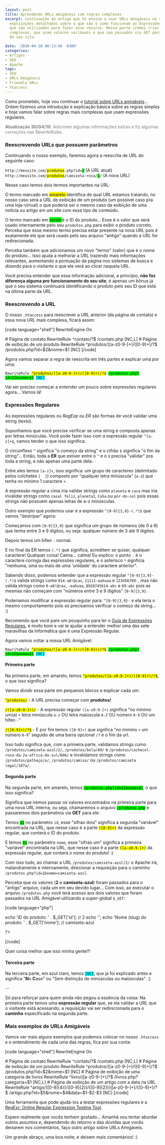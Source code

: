 ```yaml
---
layout: post
title: Aprendendo URLs amigáveis com regras complexas
excerpt: Continuação do artigo que te ensina a usar URLs Amigáveis no seu site com
  explicações detalhadas sobre o que são e como funcionam as Expressões Regulares
  que são utilizadas para fazer esse recurso. Nessa parte iremos criar regras mais
  complexas, que usam valores variáveis e que sao passados via GET para os arquivos
  do seu site.

date: '2010-04-28 00:13:46 -0300'
categories:
- Artigos
- SEO
- Apache
tags:
- SEO
- URLs Amigáveis
- Friendly URLs
- htaccess
---
```

<p>Como prometido, hoje vou continuar o <a title="Aprendendo URLs amigáveis (Friendly URLs)" href="/aprendendo-urls-amigaveis">tutorial sobre URLs amigáveis</a>... Ontem fizemos uma introdução e explicação básica sobre as regras simples e hoje vamos falar sobre regras mais complexas que usam expressões regulares.</p>
<p style="color: gray;"><strong>Atualização 30/04/10</strong>: Adicionei algumas informações extras e fiz algumas correções nas RewriteRules.</p>
<h3>Reescrevendo URLs que possuem parâmetros</h3>
<p>Continuando o nosso exemplo, faremos agora a reescrita de URL do seguinte caso:</p>
<p><code>http://meusite.com/<span style="background: yellow;">produtos</span>.php?id=<span style="background: lime;">2</span></code> (A URL atual)
<code>http://meusite.com/<span style="background: yellow;">produtos</span>/camiseta-rosa/<span style="background: lime;">2</span>/</code> (A nova URL)</p>
<p>Nesse caso temos dois termos importantes na URL:</p>
<p>O termo marcado em <span style="background: yellow;"> amarelo </span> identifica de qual URL estamos tratando, no nosso caso será a URL de exibição de um produto (um possível caso pra uma loja-virtual) o que poderia ser o mesmo caso da exibição de uma notícia ou artigo em um site com esse tipo de conteúdo.</p>
<p>O termo marcado em <span style="background: lime;"> verde </span> é o ID do produto... Esse é o valor que será usado internamente pelo seu <code>produtos.php</code> para exibir o produto correto. Perceba que esse mesmo termo precisa estar presente na nova URL pois é exatamente ele que será usado pelo seu arquivo "antigo" quando a URL for redirecionada.</p>
<p>Perceba também que adicionamos um novo "termo" (valor) que é o nome do produto... Isso ajuda a melhorar a URL trazendo mais informações relevantes, aumentando a pontuação da página nos sistemas de busca e dizendo para o visitante o que ele verá ao clicar naquela URL.</p>
<p>Você precisa entender que essa informação adicional, a princípio, <strong>não faz diferença alguma pro funcionamento do seu site</strong>, é apenas um bônus já que o seu sistema continuará identificando o produto pelo seu ID que está na última parte da URL.</p>
<h3>Reescrevendo a URL</h3>
<p>O nosso <code>.htaccess</code> para reescrever a URL anterior (da página de contato) e essa nova URL mais complexa, ficará assim:</p>

[code language="shell"]
<IfModule mod_rewrite.c>
	RewriteEngine On</p>
<p>	# Página de contato
	RewriteRule ^contato/?$ /contato.php [NC,L]
	# Página de exibição de um produto
	RewriteRule ^produtos/([a-z0-9-]+)/([0-9]+)/?$ /produtos.php?id=$2&nome=$1 [NC]
</IfModule>
[/code]

<p>Agora vamos separar a regra de reescrita em três partes e explicar uma por uma:</p>
<p><code>RewriteRule <span style="background: yellow;">^produtos/([a-z0-9-]+)/([0-9]+)/?$</span> <span style="background: lime;">/produtos.php?id=$2&nome=$1</span> <span style="background: cyan;">[NC]</span></code></p>
<p>Vai ser preciso começar a entender um pouco sobre expressões regulares agora... Vamos lá!</p>
<h3>Expressões Regulares</h3>
<p>As expressões regulares ou <em>RegExp</em> ou <em>ER</em> são formas de você validar uma string (texto).</p>
<p>Suponhamos que você precise verificar se uma string é composta apenas por letras minúculas. Você pode fazer isso com a expressão regular <code>^[a-z]+$</code>, vamos tender o que isso significa:</p>
<p>O circunflexo <code>^</code> significa "o começo da string" e o cifrão <code>$</code> significa "o fim da string"... Então, toda a <strong>ER</strong> que estiver entre o <code>^</code> e o <code>$</code> precisa "validar" pra toda a string, e não apenas uma parte dela.</p>
<p>Entre eles temos <code>[a-z]+</code>, isso significa: um grupo de caracteres (delimitado pelos colchetes <code>[  ]</code>) composto por "qualquer letra minúscula" (<code>a-z</code>) que tenha no mínimo 1 caractere <code>+</code>.</p>
<p>A expressão regular a cima iria validar strings como <code>planeta</code> e <code>casa</code> mas iria invalidar strings como <code>casal feliz</code>, <code>planeta1</code>, <code>CaSa</code> ou <code>pôr-do-sol</code> pois essas strings não possuem apenas letras de a-z minúsculas.</p>
<p>Outro exemplo que podemos usar é a expressão <code>^[0-9]{3,9}-(.*)$</code> que vamos "destripar" agora:</p>
<p>Começamos com <code>[0-9]{3,9}</code> que significa um grupo de números (de 0 a 9) que tenha entre 3 e 9 dígitos, ou seja: qualquer número de 3 até 9 digitos.</p>
<p>Depois temos um hífen <code>-</code> normal.</p>
<p>E no final da ER temos <code>(.*)</code> que significa, acreditem se quiser, qualquer caractere! Qualquer coisa! Calma... calma! Eu explico: o ponto <code>.</code> é o caractere coringa das expressões regulares, e o asterisco <code>*</code> signficia "nenhuma, uma ou mais de uma 'unidade' do caractere anterior".</p>
<p>Sabendo disso, podemos entender que a expressão regular <code>^[0-9]{3,9}-(.*)$</code> valida strings como <code>014-a8!@cas</code>, <code>11111-eahuaa</code> e <code>123456789-</code>, mas não valida strings como <code>0-a8!@cas</code>, <code>-eahuaa</code>, <code>8928745614-abc</code> e <code>89-abc</code> pois as mesmas não começam com "números entre 3 e 9 digitos" <code>[0-9]{3,9}</code>.</p>
<p>Poderiamos modificar a expressão regular para: <code>^[0-9]{3,9}-</code> e ela teria o mesmo comportamento pois só precisamos verificar o começo da string... :)</p>
<p>Recomendo que você pare um pouquinho para ler o <a title="Guia de Expressões Regulares" href="http://guia-er.sourceforge.net/">Guia de Expressões Regulares</a>, é muito bom e vai te ajudar a entender melhor uma das sete maravilhas da Informática que é uma Expressão Regular.</p>
<p>Agora vamos voltar a nossa URL Amigável:</p>
<p><code>RewriteRule <span style="background: yellow;">^produtos/([a-z0-9-]+)/([0-9]+)/?$</span> <span style="background: lime;">/produtos.php?id=$2&nome=$1</span> <span style="background: cyan;">[NC]</span></code></p>
<h4>Primeira parte</h4>
<p>Na primeira parte, em amarelo, temos <code style="background: yellow;">^produtos/([a-z0-9-]+)/([0-9]+)/?$</code>, o que isso significa?</p>
<p>Vamos dividir essa parte em pequenos blocos e explicar cada um:</p>
<p><code style="background: yellow;">^produtos/</code> - A URL precisa começar com <strong>produtos/</strong></p>
<p><code style="background: yellow;">/([a-z0-9-]+)/</code> - A expressão regular <code>([a-z0-9-]+)</code> significa "no mínimo um(a) <code>+</code> letra minúscula <code>a-z</code> OU letra maiúscula <code>A-Z</code> OU número <code>0-9</code> OU um hífen <code>-</code>"</p>
<p><code style="background: yellow;">/([0-9]+)/?$</code> - E por fim temos <code>([0-9]+)</code> que signfica "no minimo <code>+</code> um número <code>0-9</code>" seguido de uma barra opcional <code>/?</code> e o fim da url.</p>
<p>Isso tudo significa que, com a primeira parte, validamos strings como <code>/produtos/camiseta-azul/2/</code>, <code>/produtos/bola/89/</code> e <code>/produtos/cachecol-rosa-da-2a-africa-do-sul/666/</code> e invalidamos strings como <code>/produtos/palhaço/a/</code>,  <code>/produtos/camisa/</code> ou <code>/produtos/camiseta legal/187a/</code>.</p>
<h4>Segunda parte</h4>
<p>Na segunda parte, em amarelo, temos <code style="background: lime;">/produtos.php?id=$2&nome=$1</code>, o que isso significa?</p>
<p>Significa que iremos passar os valores encontrados na primeira parte para uma nova URL interna, ou seja, chamaremos o arquivo <code style="background: lime;">/produtos.php</code> e passaremos dois parâmetros via <strong>GET</strong> para ele:</p>
<p>Temos <code style="background: lime;">$2</code> no parâmetro <code>id</code>, esse "sifrao dois" significa a segunda "variável" encontrada na URL, que nesse caso é a parte <code style="background: yellow;">([0-9]+)</code> da expressão regular, que conterá o ID do produto.</p>
<p>E temos <code style="background: lime;">$1</code> no parâmetro <code>nome</code>, esse "sifrao um" significa a primeira "variável" encontrada na URL, que nesse caso é a parte <code style="background: yellow;">([a-z0-9-]+)</code> da expressão regular, que conterá o nome do produto! :)</p>
<p>Com isso tudo, ao chamar a URL <code>/produtos/camiseta-azul/2/</code> o Apache irá, malandramente e internamente, direcionar a requisição para o caminho <code>/produtos.php?id=2&nome=camiseta-azul</code>.</p>
<p>Perceba que os valores (<strong>2</strong> e <strong>camiseta-azul</strong>) foram passados para o "antigo" arquivo, cada um em seu devido lugar... Com isso, ao executar o arquivo <code>/produtos.php</code> você terá acesso aos dois valores que foram passados na URL Amigável utilizando a super-global <code>$_GET</code>:</p>

[code language="php"]
<?php</p>
<p>echo 'ID do produto: ' . $_GET['id']; // 2
echo '';
echo 'Nome (slug) do produto: ' . $_GET['nome']; // camiseta-azul</p>
<p>?>
[/code]

<p>Quer coisa melhor que isso minha gente?!</p>
<h4>Terceira parte</h4>
<p>Na terceira parte, em azul claro, temos <code style="background: cyan;">[NC]</code>, que ja foi explicado antes e significa "<strong>N</strong>o <strong>C</strong>ase" ou "Sem distinção de minúsculas ou maiúsculas". :)</p>
<p>--</p>
<p>Só para reforçar para quem ainda não pegou a essência da coisa: Na primeira parte temos uma <strong>expressão regular</strong> que, se ela validar a URL que o visitante está acessando, a requisição vai ser redirecionada para o <strong>caminho</strong> especificado na segunda parte.</p>
<h3>Mais exemplos de URLs Amigáveis</h3>
<p>Vamos ver mais alguns exemplos que podemos colocar no nosso <code>.htaccess</code> e o entendimento de cada uma das regras, fica por sua conta:</p>

[code language="shell"]
<IfModule mod_rewrite.c>
	RewriteEngine On</p>
<p>	# Página de contato
	RewriteRule ^contato/?$ /contato.php [NC,L]
	# Página de exibição de um produto
	RewriteRule ^produtos/([a-z0-9-]+)/([0-9]+)/?$ /produtos.php?id=$2&nome=$1 [NC]
	# Página de exibição de uma categoria de livros
	RewriteRule ^livro/([a-z0-9-]+)/?$ /livros.php?categoria=$1 [NC,L]
	# Página de exibição de um artigo com a data na URL
	RewriteRule ^artigo/([0-9]{4})/([0-9]{2})/([0-9]{2})/([a-z0-9-]+)/([0-9]+)/?$ /artigo.php?id=$5&nome=$4&data=$1-$2-$3 [NC]
</IfModule>
[/code]

<p>Uma ferramenta que pode ajudá-los a testar expressões regulares é a <a title="RegExr: Online Regular Expression Testing Tool" rel="nofollow" href="http://gskinner.com/RegExr/" target="_blank">RegExr: Online Regular Expression Testing Tool</a>.</p>
<p>Espero realmente que vocês tenham gostado... Amanhã vou tentar abordar outros assuntos e, dependendo do retorno e das dúvidas que vocês deixarem nos comentários, faço outro artigo sobre URLs Amigáveis.</p>
<p>Um grande abraço, uma boa noite, e deixem mais comentários! :)</p>
